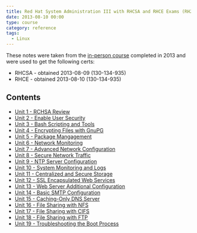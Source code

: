 ```yaml
---
title: Red Hat System Administration III with RHCSA and RHCE Exams (RH255)
date: 2013-08-10 00:00
type: course
category: reference
tags:
  - Linux
---
```


These notes were taken from the [in-person course](https://www.ddls.com.au/courses/red-hat/red-hat/rh255-red-hat-system-administration-iii-with-rhcsa-and-rhce-exams/) completed in 2013 and were used to get the following certs:

* RHCSA - obtained 2013-08-09 (130-134-935)
* RHCE - obtained 2013-08-10 (130-134-935)

## Contents

* [Unit 1 - RCHSA Review]({filename}/reference/certs/rh255-red-hat-system-administration-iii/unit-1-rcsha-review.md)
* [Unit 2 - Enable User Security]({filename}/reference/certs/rh255-red-hat-system-administration-iii/unit-2-enable-user-security.md)
* [Unit 3 -  Bash Scripting and Tools]({filename}/reference/certs/rh255-red-hat-system-administration-iii/unit-3-bash-scripting-and-tools.md)
* [Unit 4 - Encrypting Files with GnuPG]({filename}/reference/certs/rh255-red-hat-system-administration-iii/unit-4-encrypting-files-with-gnupg.md)
* [Unit 5 - Package Mangagement]({filename}/reference/certs/rh255-red-hat-system-administration-iii/unit-5-package-management.md)
* [Unit 6 - Network Monitoring]({filename}/reference/certs/rh255-red-hat-system-administration-iii/unit-6-network-monitoring.md)
* [Unit 7 - Advanced Network Configuration]({filename}/reference/certs/rh255-red-hat-system-administration-iii/unit-7-advanced-network-configuration.md)
* [Unit 8 - Secure Network Traffic]({filename}/reference/certs/rh255-red-hat-system-administration-iii/unit-8-secure-network-traffic.md)
* [Unit 9 - NTP Server Configuration]({filename}/reference/certs/rh255-red-hat-system-administration-iii/unit-9-ntp-server-configuration.md)
* [Unit 10 - System Monitoring and Logs]({filename}/reference/certs/rh255-red-hat-system-administration-iii/unit-10-system-monitoring-and-logs.md)
* [Unit 11 - Centralized and Secure Storage]({filename}/reference/certs/rh255-red-hat-system-administration-iii/unit-11-centralized-and-secure-storage.md)
* [Unit 12 - SSL Encapsulated Web Services]({filename}/reference/certs/rh255-red-hat-system-administration-iii/unit-12-ssl-encapsulated-web-services.md)
* [Unit 13 - Web Server Additional Configuration]({filename}/reference/certs/rh255-red-hat-system-administration-iii/unit-13-web-server-additional-configuration.md)
* [Unit 14 - Basic SMTP Configuration]({filename}/reference/certs/rh255-red-hat-system-administration-iii/unit-14-basic-smtp-configuration.md)
* [Unit 15 - Caching-Only DNS Server]({filename}/reference/certs/rh255-red-hat-system-administration-iii/unit-15-caching-only-dns-server.md)
* [Unit 16 - File Sharing with NFS]({filename}/reference/certs/rh255-red-hat-system-administration-iii/unit-16-file-sharing-with-nfs.md)
* [Unit 17 - File Sharing with CIFS]({filename}/reference/certs/rh255-red-hat-system-administration-iii/unit-17-file-sharing-with-cifs.md)
* [Unit 18 - File Sharing with FTP]({filename}/reference/certs/rh255-red-hat-system-administration-iii/unit-18-file-sharing-with-ftp.md)
* [Unit 19 - Troubleshooting the Boot Process]({filename}/reference/certs/rh255-red-hat-system-administration-iii/unit-19-troubleshooting-the-boot-process.md)
